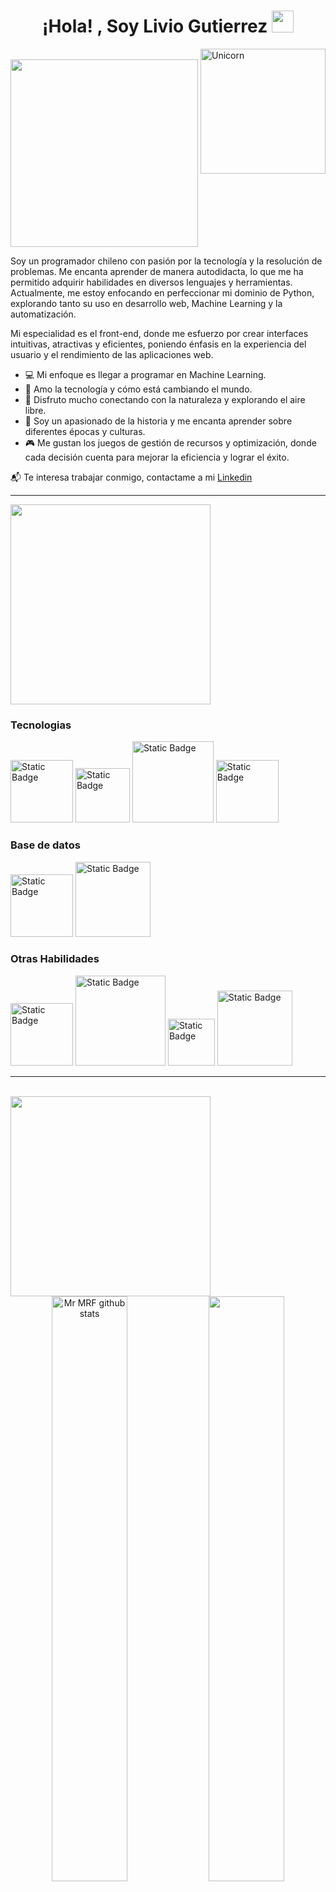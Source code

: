 <h1 align="center"><b>¡Hola! , Soy Livio Gutierrez</b> <img src="https://media.giphy.com/media/hvRJCLFzcasrR4ia7z/giphy.gif" width="35"></h1>
  
<img align="right" width=200px alt="Unicorn" src="https://i.giphy.com/media/v1.Y2lkPTc5MGI3NjExc2I2NGxvamNkcGdqcHhjZGMzcGoyMXJvNHc2aHV5d24wdHl4Zmd4MCZlcD12MV9pbnRlcm5hbF9naWZfYnlfaWQmY3Q9Zw/qgQUggAC3Pfv687qPC/giphy.gif">
<br>
<!--<img width=150px src="https://github.com/user-attachments/assets/bd5533e4-8936-441a-be50-2a5825489498">-->
<img width=300px src="https://github.com/user-attachments/assets/de1443c5-5387-4ba4-9d7b-19ff636c9f4e">

<p>Soy un programador chileno con pasión por la tecnología y la resolución de problemas. Me encanta aprender de manera autodidacta, lo que me ha permitido adquirir habilidades en diversos lenguajes y herramientas. Actualmente, me estoy enfocando en perfeccionar mi dominio de Python, explorando tanto su uso en desarrollo web, Machine Learning y la automatización.</p> 

<p>Mi especialidad es el front-end, donde me esfuerzo por crear interfaces intuitivas, atractivas y eficientes, poniendo énfasis en la experiencia del usuario y el rendimiento de las aplicaciones web.</p>

- 💻 Mi enfoque es llegar a programar en Machine Learning.
- 🌱 Amo la tecnología y cómo está cambiando el mundo.
- 🌿 Disfruto mucho conectando con la naturaleza y explorando el aire libre.
- 📜 Soy un apasionado de la historia y me encanta aprender sobre diferentes épocas y culturas.
- 🎮 Me gustan los juegos de gestión de recursos y optimización, donde cada decisión cuenta para mejorar la eficiencia y lograr el éxito.

<p>📬 Te interesa trabajar conmigo, contactame a mi <a href="https://www.linkedin.com/in/liviogutierrez/">Linkedin</a></p>

<hr>

<img width=320px src="https://github.com/user-attachments/assets/70c209a2-f76f-4257-a718-e88b95ea8608">

<h3>Tecnologias</h3>
<span>
  <img width=100px alt="Static Badge" src="https://img.shields.io/badge/HTML5-%23E34F26?logo=html5&logoColor=white&logoSize=auto">
  <img width=87px alt="Static Badge" src="https://img.shields.io/badge/CSS3-%231572B6?logo=css3&logoColor=white&logoSize=auto">
  <img width=130px alt="Static Badge" src="https://img.shields.io/badge/JavaScript-%23F7DF1E?logo=javascript&logoColor=white&logoSize=auto">
  <img width=100px alt="Static Badge" src="https://img.shields.io/badge/Python-%233776AB?logo=python&logoColor=white&logoSize=auto">
</span>
<h3>Base de datos</h3>
<span>
  <img width=100px alt="Static Badge" src="https://img.shields.io/badge/MySql-%234479A1?logo=mysql&logoColor=white&logoSize=auto">
  <img width=120px alt="Static Badge" src="https://img.shields.io/badge/Postgresql-%234169E1?logo=postgresql&logoColor=white&logoSize=auto">
</span>
<h3>Otras Habilidades</h3>
<span>
  <img width=100px alt="Static Badge" src="https://img.shields.io/badge/Figma-%23F24E1E?logo=figma&logoColor=white">
  <img width=144px alt="Static Badge" src="https://img.shields.io/badge/Bootstrap-%237952B3?logo=bootstrap&logoColor=white&logoSize=auto">
  <img width=75px alt="Static Badge" src="https://img.shields.io/badge/Git-%23F05032?logo=Git&logoColor=white&logoSize=auto">
  <img width=120px alt="Static Badge" src="https://img.shields.io/badge/GitHub-%23181717?logo=github&logoColor=white&logoSize=auto">
</span>
<hr>
<div>
  <br>
  <img width=320px src="https://github.com/user-attachments/assets/63256722-18f1-40d7-b504-9c8b81f4522b">
</div>


<div align="center">  
  <img width="49%" height="auto" src="https://github-readme-stats.vercel.app/api?username=LivioGutierrez&show_icons=true&count_private=true&hide_border=true&title_color=F2E8CF&icon_color=F2E8CF&text_color=F2E8CF&bg_color=0d1117" alt="Mr MRF github stats"/> 
  
  <img width="49%" height="auto" src="https://github-readme-streak-stats.herokuapp.com/?user=LivioGutierrez&theme=black-ice&hide_border=true&stroke=222125&background=0D1117&ring=F2E8CF&fire=F2E8CF&currStreakLabel=F2E8CF"/>
</div>
<img width="50%" height="auto" src="https://github-readme-stats.vercel.app/api/top-langs/?username=LivioGutierrez&layout=compact&hide_border=true&title_color=F2E8CF&text_color=F2E8CF&bg_color=0d1117"/>
